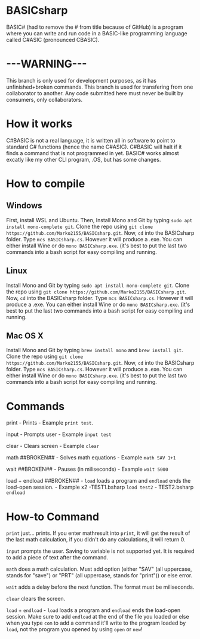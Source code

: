 # BASICsharp
BASIC# (had to remove the # from title because of GitHub) is a program where you can write and run code in a BASIC-like programming language called C#ASIC (pronounced CBASIC).

# ---WARNING---
This branch is only used for development purposes, as it has unfinished+broken commands. This branch is used for transfering from one collaborator to another. Any code submitted here must never be built by consumers, only collaborators.

# How it works
C#BASIC is not a real language, it is written all in software to point to standard C# functions (hence the name C#ASIC). C#BASIC will halt if it finds a command that is not programmed in yet.
BASIC# works almost excatly like my other CLI program, .OS, but has some changes.

# How to compile
## Windows
First, install WSL and Ubuntu. Then, Install Mono and Git by typing ```sudo apt install mono-complete git```. Clone the repo using ```git clone https://github.com/Marko2155/BASICsharp.git```. Now, ```cd``` into the BASICsharp folder. Type ```mcs BASICsharp.cs```. However it will produce a .exe. You can either install Wine or do ```mono BASICsharp.exe```. (it's best to put the last two commands into a bash script for easy compiling and running.
## Linux
Install Mono and Git by typing ```sudo apt install mono-complete git```. Clone the repo using ```git clone https://github.com/Marko2155/BASICsharp.git```. Now, ```cd``` into the BASICsharp folder. Type ```mcs BASICsharp.cs```. However it will produce a .exe. You can either install Wine or do ```mono BASICsharp.exe```. (it's best to put the last two commands into a bash script for easy compiling and running.
## Mac OS X
Install Mono and Git by typing ```brew install mono``` and ```brew install git```. Clone the repo using ```git clone https://github.com/Marko2155/BASICsharp.git```. Now, ```cd``` into the BASICsharp folder. Type ```mcs BASICsharp.cs```. However it will produce a .exe. You can either install Wine or do ```mono BASICsharp.exe```. (it's best to put the last two commands into a bash script for easy compiling and running.

# Commands
print - Prints - Example ```print test```.

input - Prompts user - Example ```input test```

clear - Clears screen - Example ```clear``` 

math ##BROKEN## - Solves math equations - Example ```math SAV 1+1```

wait ##BROKEN## - Pauses (in miliseconds) - Example ```wait 5000```

load + endload ##BROKEN## - ```load``` loads a program and ```endload``` ends the load-open session. - Example x2 -TEST1.bsharp ```load test2``` - TEST2.bsharp ```endload```

# How-to Command
```print``` just... prints. If you enter mathresult into ```print```, it will get the result of the last math calculation, if you didn't do any calculations, it will return 0.

```input``` prompts the user. Saving to variable is not supported yet. It is required to add a piece of text after the command.

```math``` does a math calculation. Must add option (either "SAV" (all uppercase, stands for "save") or "PRT" (all uppercase, stands for "print")) or else error.

```wait``` adds a delay before the next function. The format must be miliseconds.

```clear``` clears the screen.

```load``` + ```endload``` - ```load``` loads a program and ```endload``` ends the load-open session. Make sure to add ```endload``` at the end of the file you loaded or else when you type ```com``` to add a command it'll write to the program loaded by ```load```, not the program you opened by using ```open``` or ```new```!
